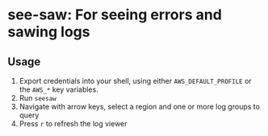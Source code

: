 # see-saw: For seeing errors and sawing logs

## Usage

1. Export credentials into your shell, using either `AWS_DEFAULT_PROFILE` or the `AWS_*` key variables.
2. Run `seesaw`
3. Navigate with arrow keys, select a region and one or more log groups to query
4. Press `r` to refresh the log viewer
